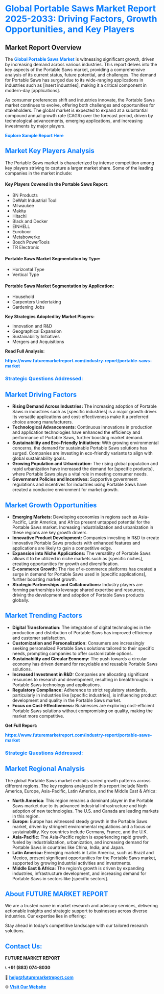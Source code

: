 <h1 style="color: #007BFF;">Global Portable Saws Market Report 2025-2033: Driving Factors, Growth Opportunities, and Key Players</h1>

<section id="overview">
<h2>Market Report Overview</h2>
<p>The <a href="https://www.futuremarketreport.com/industry-report/portable-saws-market" style="color: #007BFF; text-decoration: none;"><strong>Global Portable Saws Market</strong></a> is witnessing significant growth, driven by increasing demand across various industries. This report delves into the key aspects of the Portable Saws market, providing a comprehensive analysis of its current status, future potential, and challenges. The demand for Portable Saws has surged due to its wide-ranging applications in industries such as [insert industries], making it a critical component in modern-day [applications].</p>
<p>As consumer preferences shift and industries innovate, the Portable Saws market continues to evolve, offering both challenges and opportunities for stakeholders. The global market is expected to expand at a substantial compound annual growth rate (CAGR) over the forecast period, driven by technological advancements, emerging applications, and increasing investments by major players.</p>
</section>

<section id="overview">
<p><a href="https://www.futuremarketreport.com/request-sample/reportId=52167" style="color: #007BFF; text-decoration: none;"><strong>Explore Sample Report Here</strong></a></p>
</section>

<section id="key-players">
<h2 style="color: #007BFF;">Market Key Players Analysis</h2>
<p>The Portable Saws market is characterized by intense competition among key players striving to capture a larger market share. Some of the leading companies in the market include:</p>
<h4>Key Players Covered in the Portable Saws Report:</h4>
<ul><li>BN Products</li><li>DeWalt Industrial Tool</li><li>Milwaukee</li><li>Makita</li><li>Hitachi</li><li>Black and Decker</li><li>EINHELL</li><li>Euroboor</li><li>Metabowerke</li><li>Bosch PowerTools</li><li>TR Electronic</li></ul>
<h4>Portable Saws Market Segmentation by Type:</h4>
<ul><li>Horizontal Type</li><li>Vertical Type</li></ul>

<h4>Portable Saws Market Segmentation by Application:</h4>
<ul><li>Household</li><li>Carpenters Undertaking</li><li>Gardening Jobs</li></ul>
<p><strong>Key Strategies Adopted by Market Players:</strong></p>
<ul>
<li>Innovation and R&D</li>
<li>Geographical Expansion</li>
<li>Sustainability Initiatives</li>
<li>Mergers and Acquisitions</li>
</ul>
</section>

<section>
<p><strong>Read Full Analysis: </strong></p><a href="https://www.futuremarketreport.com/industry-report/portable-saws-market" style="color: #007BFF; text-decoration: none;"><strong>https://www.futuremarketreport.com/industry-report/portable-saws-market</strong></a>
<h3 style="color: #007BFF;">Strategic Questions Addressed:</h3>
</section>

<section id="driving-factors">
<h2 style="color: #007BFF;">Market Driving Factors</h2>
<ul>
<li><strong>Rising Demand Across Industries:</strong> The increasing adoption of Portable Saws in industries such as [specific industries] is a major growth driver. Its versatile applications and cost-effectiveness make it a preferred choice among manufacturers.</li>
<li><strong>Technological Advancements:</strong> Continuous innovations in production and application technologies have enhanced the efficiency and performance of Portable Saws, further boosting market demand.</li>
<li><strong>Sustainability and Eco-Friendly Initiatives:</strong> With growing environmental concerns, the demand for sustainable Portable Saws solutions has surged. Companies are investing in eco-friendly variants to align with global sustainability goals.</li>
<li><strong>Growing Population and Urbanization:</strong> The rising global population and rapid urbanization have increased the demand for [specific products], where Portable Saws plays a vital role in meeting consumer needs.</li>
<li><strong>Government Policies and Incentives:</strong> Supportive government regulations and incentives for industries using Portable Saws have created a conducive environment for market growth.</li>
</ul>
</section>

<section id="growth-opportunities">
<h2 style="color: #007BFF;">Market Growth Opportunities</h2>
<ul>
<li><strong>Emerging Markets:</strong> Developing economies in regions such as Asia-Pacific, Latin America, and Africa present untapped potential for the Portable Saws market. Increasing industrialization and urbanization in these regions are key growth drivers.</li>
<li><strong>Innovative Product Development:</strong> Companies investing in R&D to create innovative Portable Saws products with enhanced features and applications are likely to gain a competitive edge.</li>
<li><strong>Expansion into Niche Applications:</strong> The versatility of Portable Saws allows it to be utilized in niche markets such as [specific niches], creating opportunities for growth and diversification.</li>
<li><strong>E-commerce Growth:</strong> The rise of e-commerce platforms has created a surge in demand for Portable Saws used in [specific applications], further boosting market growth.</li>
<li><strong>Strategic Partnerships and Collaborations:</strong> Industry players are forming partnerships to leverage shared expertise and resources, driving the development and adoption of Portable Saws products globally.</li>
</ul>
</section>

<section id="trending-factors">
<h2 style="color: #007BFF;">Market Trending Factors</h2>
<ul>
<li><strong>Digital Transformation:</strong> The integration of digital technologies in the production and distribution of Portable Saws has improved efficiency and customer satisfaction.</li>
<li><strong>Customization and Personalization:</strong> Consumers are increasingly seeking personalized Portable Saws solutions tailored to their specific needs, prompting companies to offer customizable options.</li>
<li><strong>Sustainability and Circular Economy:</strong> The push towards a circular economy has driven demand for recyclable and reusable Portable Saws solutions.</li>
<li><strong>Increased Investment in R&D:</strong> Companies are allocating significant resources to research and development, resulting in breakthroughs in Portable Saws technology and applications.</li>
<li><strong>Regulatory Compliance:</strong> Adherence to strict regulatory standards, particularly in industries like [specific industries], is influencing product development and quality in the Portable Saws market.</li>
<li><strong>Focus on Cost-Effectiveness:</strong> Businesses are exploring cost-efficient Portable Saws solutions without compromising on quality, making the market more competitive.</li>
</ul>
</section>

<section>
<p><strong>Get Full Report: </strong></p><a href="https://www.futuremarketreport.com/industry-report/portable-saws-market" style="color: #007BFF; text-decoration: none;"><strong>https://www.futuremarketreport.com/industry-report/portable-saws-market</strong></a>
<h3 style="color: #007BFF;">Strategic Questions Addressed:</h3>
</section>


<section id="regional-analysis">
<h2 style="color: #007BFF;">Market Regional Analysis</h2>
<p>The global Portable Saws market exhibits varied growth patterns across different regions. The key regions analyzed in this report include North America, Europe, Asia-Pacific, Latin America, and the Middle East & Africa:</p>
<ul>
<li><strong>North America:</strong> This region remains a dominant player in the Portable Saws market due to its advanced industrial infrastructure and high adoption of new technologies. The U.S. and Canada are leading markets in this region.</li>
<li><strong>Europe:</strong> Europe has witnessed steady growth in the Portable Saws market, driven by stringent environmental regulations and a focus on sustainability. Key countries include Germany, France, and the U.K.</li>
<li><strong>Asia-Pacific:</strong> The Asia-Pacific region is experiencing rapid growth, fueled by industrialization, urbanization, and increasing demand for Portable Saws in countries like China, India, and Japan.</li>
<li><strong>Latin America:</strong> Emerging markets in Latin America, such as Brazil and Mexico, present significant opportunities for the Portable Saws market, supported by growing industrial activities and investments.</li>
<li><strong>Middle East & Africa:</strong> The region’s growth is driven by expanding industries, infrastructure development, and increasing demand for Portable Saws in sectors like [specific sectors].</li>
</ul>
</section>

<footer>
<h2 style="color: #007BFF;">About FUTURE MARKET REPORT</h2>
<p>We are a trusted name in market research and advisory services, delivering actionable insights and strategic support to businesses across diverse industries. Our expertise lies in offering:</p>

<p>Stay ahead in today’s competitive landscape with our tailored research solutions.</p>

<h2 style="color: #007BFF;">Contact Us:</h2>
<p><strong>FUTURE MARKET REPORT</strong></p>
<p>📞 <strong>+91 (883) 074-8030</strong></p>
<p>📧 <strong><a href="mailto:help@futuremarketreport.com" style="color: #007BFF;">help@futuremarketreport.com</a></strong></p>
<p>🌐 <strong><a href="https://www.futuremarketreport.com/" style="color: #007BFF;">Visit Our Website</a></strong></p>
</footer>